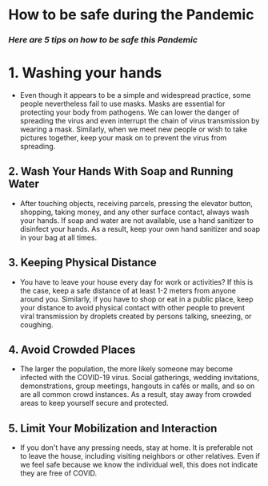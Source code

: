 # How to be safe during the Pandemic

### *Here are 5 tips on how to be safe this Pandemic*

#  1. Washing your hands

- Even though it appears to be a simple and widespread practice, some people nevertheless fail to use masks. Masks are essential for protecting your body from pathogens. We can lower the danger of spreading the virus and even interrupt the chain of virus transmission by wearing a mask. Similarly, when we meet new people or wish to take pictures together, keep your mask on to prevent the virus from spreading.

##  2. Wash Your Hands With Soap and Running Water

- After touching objects, receiving parcels, pressing the elevator button, shopping, taking money, and any other surface contact, always wash your hands. If soap and water are not available, use a hand sanitizer to disinfect your hands. As a result, keep your own hand sanitizer and soap in your bag at all times.

##  3. Keeping Physical Distance

- You have to leave your house every day for work or activities? If this is the case, keep a safe distance of at least 1-2 meters from anyone around you. Similarly, if you have to shop or eat in a public place, keep your distance to avoid physical contact with other people to prevent viral transmission by droplets created by persons talking, sneezing, or coughing.

##  4. Avoid Crowded Places

- The larger the population, the more likely someone may become infected with the COVID-19 virus. Social gatherings, wedding invitations, demonstrations, group meetings, hangouts in cafés or malls, and so on are all common crowd instances. As a result, stay away from crowded areas to keep yourself secure and protected.

##  5. Limit Your Mobilization and Interaction

- If you don't have any pressing needs, stay at home. It is preferable not to leave the house, including visiting neighbors or other relatives. Even if we feel safe because we know the individual well, this does not indicate they are free of COVID.


